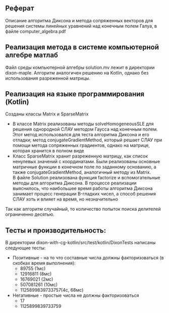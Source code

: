 ## Реферат
Описание алгоритма Диксона и метода сопряженных векторов для решения системы линейных уравнений над конечным полем Галуа, в файле computer_algebra.pdf
## Реализация метода в системе компьютерной алгебре матлаб
Файл среды компьютерной алгебры solution.mv лежит в директории dixon-maple. Алгоритм аналогичен решению на Kotlin, однако без использования разреженной матрицы.
## Реализация на языке программирования (Kotlin)
Созданы классы Matrix и SparseMatrix 
* В классе Matrix реализованы методы solveHomogeneousSLE для решения однородной СЛАУ методом Гаусса над конечным полем. Этот метод использовался для теста алгоритма Диксона и его отладки;
метод conjugateGradientMethod, который решает СЛАУ при помощи метода сопряженных градиентов, однако на матрице, которая хранится в полном виде
* Класс SparseMatrix хранит разреженную матрицу, как список ненулевых значений с координатами. Были реализованы основные матричные функции в конечном поле по заданному основанию, а также conjugateGradientMethod, аналогичный методу из Matrix.\
В файле Solution реализована функция factorize и вспомогательные методы для алгоритма Диксона.
В процессе реализации выяснилось, что наибольшее время работы алгоритма Диксона занимает процесс генерации B-гладких чисел, а способ решения СЛАУ хоть и влияет на время, но незначительно
  
Так как алгоритм случайный, то количество попыток поиска делителей ограниченно десятью.
## Тесты и производительность: 
В директории dixon-with-cg-kotlin/src/test/kotlin/DixonTests написаны следующие тесты:
* Позитивные - на то что составные числа должны факторизоваться (в скобках время выполнения):
  * 89755 (1мс)
  * 12916811 (8мс)
  * 16769021 (2мс)
  * 507081261 (10мс)
  * 1125899839733757(4с, 68мс)
* Негативные - простые числа не должны факторизоваться
  * 17
  * 1125899839733759 
